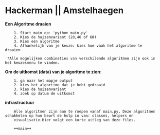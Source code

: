 # Hackerman || Amstelhaegen

**Een Algoritme draaien**

        1. Start main op: 'python main.py'
        2. Kies de huizenvariant (20,40 of 60)
        3. Kies een algoritme
        4. Afhankelijk van je keuze: kies hoe vaak het algoritme te draaien
        
     *Alle mogelijken combinaties van verschilende algoritmen zijn ook in het keuzesmenu te vinden.
    
**Om de uitkomst (data) van je algoritme te zien:**

        1. ga naar het mapje output
        2. kies het algortime dat je hebt gedraaid
        3. kies de huizenvariant
        4. zoek op datum de uitkomst
        
**infrastructuur**
        
        Alle algoritmen zijn aan te roepen vanaf main.py. Deze algoritmen schakkelen op hun beurt de hulp in van: classes, helpers en
        visualisatie.Hier volgt een korte uitleg van deze files.
        
        ++main++
        
                
              
                
        
        
        

        
    
        





    
    
    
    


